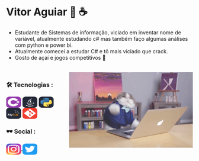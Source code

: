 


<h1>Vitor Aguiar 🎈 ☕ </h1>

 - Estudante de Sistemas de informação, viciado em inventar nome de variável, atualmente estudando c# mas também faço algumas análises com python e power bi.
 - Atualmente comecei a estudar C# e tô mais viciado que crack.
 - Gosto de açaí e jogos competitivos 🍨

<br>

<div> <img src="https://github.com/Hirynnn/Hirynnn/blob/main/gatolouco.gif"  align="right"</img>
 </div>

### 🛠 Tecnologias :
<div style="display: inline_block">
  <img align="center" alt="Vitor-HTML" height="30" width="40" src= "https://github.com/tandpfun/skill-icons/blob/main/icons/CS.svg">
  <img align="center" alt="Vitor-HTML" height="30" width="40" src="https://github.com/tandpfun/skill-icons/blob/main/icons/Java-Dark.svg">
  <img align="center" alt="Vitor-CSS" height="30" width="40" src="https://github.com/tandpfun/skill-icons/blob/main/icons/Python-Dark.svg">
  <img align="center" alt="Vitor-Python" height="30" width="40" src="https://github.com/tandpfun/skill-icons/blob/main/icons/MySQL-Dark.svg">
  <img align="center" alt="Vitor-git" height="30" width="40" src="https://github.com/tandpfun/skill-icons/blob/main/icons/Git.svg" />

   

  </div>

 ### 🕶 Social :
<div style="display: inline_block"> 
<a href="https://instagram.com/Hirynnn" target="_blank">
  <img align="center" alt="Vitor-CSS" height="30" width="40" src="https://github.com/tandpfun/skill-icons/blob/main/icons/Instagram.svg">
</a>
<a href="https://twitter.com/hirynnn" target="_blank">
  <img align="center" alt="Vitor-CSS" height="30" width="40" src="https://github.com/tandpfun/skill-icons/blob/main/icons/Twitter.svg">
</a>
</div>




